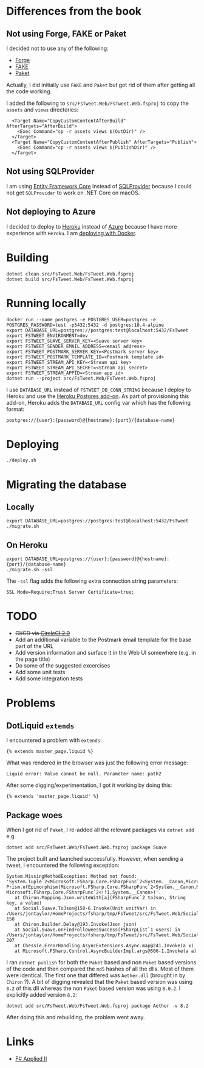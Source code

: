 # Differences from the book

## Not using Forge, FAKE or Paket

I decided not to use any of the following:

* [Forge](https://github.com/fsharp-editing/Forge)
* [FAKE](https://github.com/fsharp/FAKE)
* [Paket](https://fsprojects.github.io/Paket/)

Actually, I did initially use `FAKE` and `Paket` but got rid of them after getting all the code working.

I added the following to `src/FsTweet.Web/FsTweet.Web.fsproj` to copy the `assets` and `views` directories:

```
  <Target Name="CopyCustomContentAfterBuild" AfterTargets="AfterBuild">
    <Exec Command="cp -r assets views $(OutDir)" />
  </Target>
  <Target Name="CopyCustomContentAfterPublish" AfterTargets="Publish">
    <Exec Command="cp -r assets views $(PublishDir)" />
  </Target>
```

## Not using SQLProvider

I am using
[Entity Framework Core](https://docs.microsoft.com/en-us/ef/core/)
instead of
[SQLProvider](https://github.com/fsprojects/SQLProvider)
because I could not get `SQLProvider` to work on .NET Core on macOS.

## Not deploying to Azure

I decided to deploy to
[Heroku](https://www.heroku.com/)
instead of
[Azure](https://azure.microsoft.com/)
because I have more experience with `Heroku`. I am
[deploying with Docker](https://devcenter.heroku.com/categories/deploying-with-docker).

# Building

```
dotnet clean src/FsTweet.Web/FsTweet.Web.fsproj
dotnet build src/FsTweet.Web/FsTweet.Web.fsproj
```

# Running locally

```
docker run --name postgres -e POSTGRES_USER=postgres -e POSTGRES_PASSWORD=test -p5432:5432 -d postgres:10.4-alpine
export DATABASE_URL=postgres://postgres:test@localhost:5432/FsTweet
export FSTWEET_ENVIRONMENT=dev
export FSTWEET_SUAVE_SERVER_KEY=<Suave server key>
export FSTWEET_SENDER_EMAIL_ADDRESS=<email address>
export FSTWEET_POSTMARK_SERVER_KEY=<Postmark server key>
export FSTWEET_POSTMARK_TEMPLATE_ID=<Postmark template id>
export FSTWEET_STREAM_API_KEY=<Stream api key>
export FSTWEET_STREAM_API_SECRET=<Stream api secret>
export FSTWEET_STREAM_APPID=<Stream app id>
dotnet run --project src/FsTweet.Web/FsTweet.Web.fsproj
```

I use `DATABASE_URL` instead of `FSTWEET_DB_CONN_STRING` because I deploy to Heroku
and use the
[Heroku Postgres add-on](https://www.heroku.com/postgres).
As part of provisioning this add-on, Heroku adds the `DATABASE_URL` config var which has
the following format:

```
postgres://{user}:{password}@{hostname}:{port}/{database-name}
```

# Deploying

```
./deploy.sh
```

# Migrating the database

## Locally

```
export DATABASE_URL=postgres://postgres:test@localhost:5432/FsTweet
./migrate.sh
```

## On Heroku

```
export DATABASE_URL=postgres://{user}:{password}@{hostname}:{port}/{database-name}
./migrate.sh -ssl
```

The `-ssl` flag adds the following extra connection string parameters:

```
SSL Mode=Require;Trust Server Certificate=true;
```

# TODO

* ~~CI/CD via [CircleCI 2.0](https://circleci.com/)~~
* Add an additional variable to the Postmark email template for the base part of the URL
* Add version information and surface it in the Web UI somewhere (e.g. in the page title)
* Do some of the suggested excercises
* Add some unit tests
* Add some integration tests

# Problems

## DotLiquid `extends`

I encountered a problem with `extends`:

```
{% extends master_page.liquid %}
```

What was rendered in the browser was just the following error message:

```
Liquid error: Value cannot be null. Parameter name: path2
```

After some digging/experimentation, I got it working by doing this:

```
{% extends 'master_page.liquid' %}
```

## Package woes

When I got rid of `Paket`, I re-added all the relevant packages via `dotnet add` e.g.

```
dotnet add src/FsTweet.Web/FsTweet.Web.fsproj package Suave
```

The project built and launched successfully. However, when sending a tweet, I encountered the following exception:

```
System.MissingMethodException: Method not found: 'System.Tuple`2<Microsoft.FSharp.Core.FSharpFunc`2<System.__Canon,Microsoft.FSharp.Core.FSharpOption`1<!!1>>,Microsoft.FSharp.Core.FSharpFunc`2<!!1,Microsoft.FSharp.Core.FSharpFunc`2<System.__Canon,System.__Canon>>> Prism.ofEpimorphism(Microsoft.FSharp.Core.FSharpFunc`2<System.__Canon,Microsoft.FSharp.Core.FSharpOption`1<!!1>>, Microsoft.FSharp.Core.FSharpFunc`2<!!1,System.__Canon>)'.
   at Chiron.Mapping.Json.writeWith[a](FSharpFunc`2 toJson, String key, a value)
   at Social.Suave.ToJson@158-6.Invoke(Unit unitVar) in /Users/jontaylor/HomeProjects/fsharp/tmp/FsTweet/src/FsTweet.Web/Social.fs:line 158
   at Chiron.Builder.Delay@193.Invoke(Json json)
   at Social.Suave.onFindFolloweesSuccess(FSharpList`1 users) in /Users/jontaylor/HomeProjects/fsharp/tmp/FsTweet/src/FsTweet.Web/Social.fs:line 207
   at Chessie.ErrorHandling.AsyncExtensions.Async.map@241.Invoke(a x)
   at Microsoft.FSharp.Control.AsyncBuilderImpl.args@506-1.Invoke(a a)
```

I ran `dotnet publish` for both the `Paket` based and non `Paket` based versions of the code and then compared the `md5` hashes of all the dlls. Most of them were identical. The first one that differed was `Aether.dll` (brought in by `Chiron` ?). A bit of digging revealed that the `Paket` based version was using `8.2` of this dll whereas the non `Paket` based version was using `8.0.2`. I explicitly added version `8.2`:

```
dotnet add src/FsTweet.Web/FsTweet.Web.fsproj package Aether -v 8.2
```

After doing this and rebuilding, the problem went away.

# Links

* [F# Applied II](https://www.demystifyfp.com/FsApplied2/)
